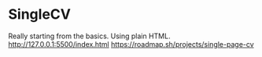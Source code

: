 # SingleCV
Really starting from the basics. Using plain HTML.
http://127.0.0.1:5500/index.html
https://roadmap.sh/projects/single-page-cv
